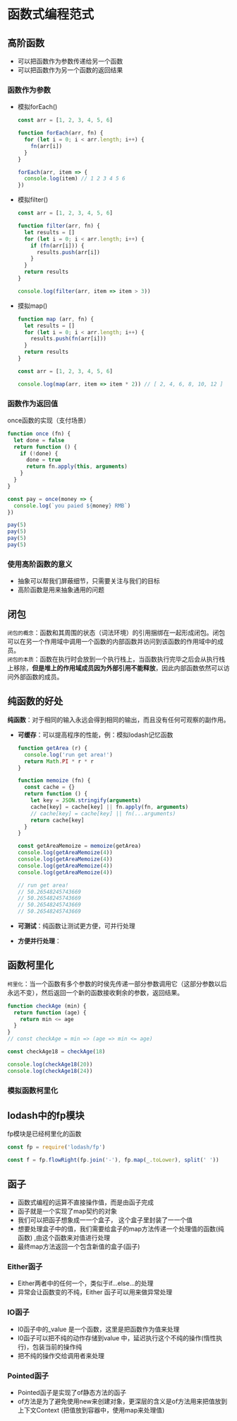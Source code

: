 # 函数式编程范式

## 高阶函数
- 可以把函数作为参数传递给另一个函数
- 可以把函数作为另一个函数的返回结果
   
### 函数作为参数  
- 模拟forEach()  
    ```js
    const arr = [1, 2, 3, 4, 5, 6]
    
    function forEach(arr, fn) {
      for (let i = 0; i < arr.length; i++) {
        fn(arr[i])
      }
    }
    
    forEach(arr, item => {
      console.log(item) // 1 2 3 4 5 6
    })
    ```

- 模拟filter()
    ```js
    const arr = [1, 2, 3, 4, 5, 6]
    
    function filter(arr, fn) {
      let results = []
      for (let i = 0; i < arr.length; i++) {
        if (fn(arr[i])) {
          results.push(arr[i])
        }
      }
      return results
    }
    
    console.log(filter(arr, item => item > 3))
    ```
  
- 摸拟map()
    ```js
    function map (arr, fn) {
      let results = []
      for (let i = 0; i < arr.length; i++) {
        results.push(fn(arr[i]))
      }
      return results
    }
    
    const arr = [1, 2, 3, 4, 5, 6]
    
    console.log(map(arr, item => item * 2)) // [ 2, 4, 6, 8, 10, 12 ]
    ```

### 函数作为返回值
once函数的实现（支付场景）
```js
function once (fn) {
  let done = false
  return function () {
    if (!done) {
      done = true
      return fn.apply(this, arguments)
    }
  }
}

const pay = once(money => {
  console.log(`you paied ${money} RMB`)
})

pay(5)
pay(5)
pay(5)
pay(5)
```

### 使用高阶函数的意义
- 抽象可以帮我们屏蔽细节，只需要关注与我们的目标
- 高阶函数是用来抽象通用的问题

## 闭包
`闭包的概念`：函数和其周围的状态（词法环境）的引用捆绑在一起形成闭包。闭包可以在另一个作用域中调用一个函数的内部函数并访问到该函数的作用域中的成员。  
`闭包的本质`：函数在执行时会放到一个执行栈上，当函数执行完毕之后会从执行栈上移除，**但是堆上的作用域成员因为外部引用不能释放**，因此内部函数依然可以访问外部函数的成员。

## 纯函数的好处
**纯函数**：对于相同的输入永远会得到相同的输出，而且没有任何可观察的副作用。  
- **可缓存**：可以提高程序的性能，例：模拟lodash记忆函数
    ```js
    function getArea (r) {
      console.log('run get area!')
      return Math.PI * r * r
    }
    
    function memoize (fn) {
      const cache = {}
      return function () {
        let key = JSON.stringify(arguments)
        cache[key] = cache[key] || fn.apply(fn, arguments)
        // cache[key] = cache[key] || fn(...arguments)
        return cache[key]
      }
    }
    
    const getAreaMemoize = memoize(getArea)
    console.log(getAreaMemoize(4))
    console.log(getAreaMemoize(4))
    console.log(getAreaMemoize(4))
    console.log(getAreaMemoize(4))
    
    // run get area!
    // 50.26548245743669
    // 50.26548245743669
    // 50.26548245743669
    // 50.26548245743669
    ```

- **可测试**：纯函数让测试更方便，可并行处理
- **方便并行处理**：

## 函数柯里化
`柯里化`：当一个函数有多个参数的时侯先传递一部分参数调用它（这部分参数以后永远不变），然后返回一个新的函数接收剩余的参数，返回结果。
```js
function checkAge (min) {
  return function (age) {
    return min <= age
  }
}
// const checkAge = min => (age => min <= age)

const checkAge18 = checkAge(18)

console.log(checkAge18(20))
console.log(checkAge18(24))
```

### 模拟函数柯里化

## lodash中的fp模块
fp模块是已经柯里化的函数
```js
const fp = require('lodash/fp')

const f = fp.flowRight(fp.join('-'), fp.map(_.toLower), split(' '))
```

## 函子
- 函数式编程的运算不直接操作值，而是由函子完成
- 函子就是一个实现了map契约的对象
- 我们可以把函子想象成一一个盒子， 这个盒子里封装了一一个值
- 想要处理盒子中的值，我们需要给盒子的map方法传递一个处理值的函数(纯函数) ,由这个函数来对值进行处理
- 最终map方法返回一个包含新值的盒子(函子)

### Either函子
- Either两者中的任何一个，类似于if...else...的处理
- 异常会让函数变的不纯，Either 函子可以用来做异常处理

### IO函子
- I0函子中的_value 是一个函数，这里是把函数作为值来处理
- I0函子可以把不纯的动作存储到value 中，延迟执行这个不纯的操作(惰性执行)，包装当前的操作纯
- 把不纯的操作交给调用者来处理

### Pointed函子
- Pointed函子是实现了of静态方法的函子
- of方法是为了避免使用new来创建对象，更深层的含义是of方法用来把值放到上下文Context (把值放到容器中，使用map来处理值)
